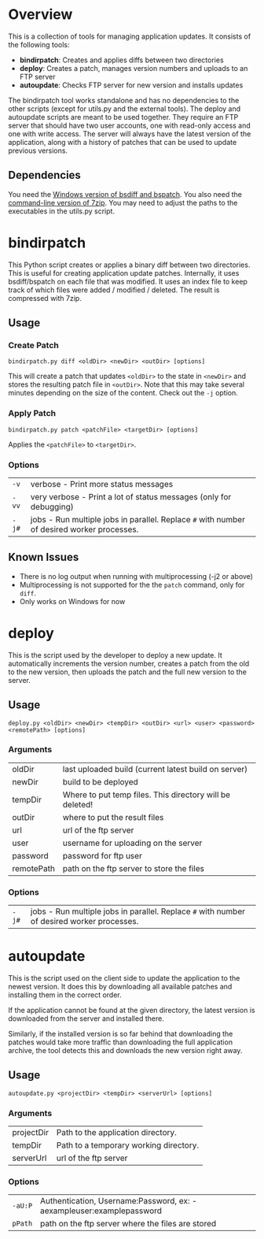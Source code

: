 # Overview
This is a collection of tools for managing application updates. It consists of the following tools:
 - **bindirpatch**: Creates and applies diffs between two directories 
 - **deploy**: Creates a patch, manages version numbers and uploads to an FTP server 
 - **autoupdate**: Checks FTP server for new version and installs updates 

The bindirpatch tool works standalone and has no dependencies to the other scripts (except for utils.py and the external tools). The deploy and autoupdate scripts are meant to be used together. They require an FTP server that should have two user accounts, one with read-only access and one with write access. The server will always have the latest version of the application, along with a history of patches that can be used to update previous versions. 

## Dependencies
You need the [Windows version of bsdiff and bspatch](http://sites.inka.de/tesla/download/bsdiff4.3-win32.zip). You also need the [command-line version of 7zip](http://www.7-zip.org/a/7z1507-extra.7z). You may need to adjust the paths to the executables in the utils.py script.


# bindirpatch
This Python script creates or applies a binary diff between two directories. This is useful for creating application update patches. Internally, it uses bsdiff/bspatch on each file that was modified. It uses an index file to keep track of which files were added / modified / deleted. The result is compressed with 7zip.

## Usage
### Create Patch
`bindirpatch.py diff <oldDir> <newDir> <outDir> [options]`

This will create a patch that updates `<oldDir>` to the state in `<newDir>` and stores the resulting patch file in `<outDir>`. Note that this may take several minutes depending on the size of the content. Check out the `-j` option.

### Apply Patch
`bindirpatch.py patch <patchFile> <targetDir> [options]`

Applies the `<patchFile>` to `<targetDir>`.

### Options
|         |                                                                                             |
| ------- | ------------------------------------------------------------------------------------------- |
| `-v`    | verbose - Print more status messages                                                        |
| `-vv`   | very verbose - Print a lot of status messages (only for debugging)                          |
| `-j#`   | jobs - Run multiple jobs in parallel. Replace `#` with number of desired worker processes.  |


## Known Issues
 * There is no log output when running with multiprocessing (-j2 or above)
 * Multiprocessing is not supported for the the `patch` command, only for `diff`.
 * Only works on Windows for now



# deploy 
This is the script used by the developer to deploy a new update. It automatically increments the version number, creates a patch from the old to the new version, then uploads the patch and the full new version to the server.

## Usage 
`deploy.py <oldDir> <newDir> <tempDir> <outDir> <url> <user> <password> <remotePath> [options]`

### Arguments
|            |                                                                                             |
| ---------- | ------------------------------------------------------------------------------------------- |
| oldDir     | last uploaded build (current latest build on server)                                        |
| newDir     | build to be deployed                                                                        |
| tempDir    | Where to put temp files. This directory will be deleted!                                    |
| outDir     | where to put the result files                                                               |
| url        | url of the ftp server                                                                       |
| user       | username for uploading on the server                                                        |
| password   | password for ftp user                                                                       |
| remotePath | path on the ftp server to store the files                                                   |

### Options 
|         |                                                                                             |
| ------- | ------------------------------------------------------------------------------------------- |
| `-j#`   | jobs - Run multiple jobs in parallel. Replace `#` with number of desired worker processes.  |


# autoupdate 
This is the script used on the client side to update the application to the newest version. It does this by downloading all available patches and installing them in the correct order.

If the application cannot be found at the given directory, the latest version is downloaded from the server and installed there.

Similarly, if the installed version is so far behind that downloading the patches would take more traffic than downloading the full application archive, the tool detects this and downloads the new version right away.

## Usage 
`autoupdate.py <projectDir> <tempDir> <serverUrl> [options]`

### Arguments 
|            |                                            |
| ---------- | ------------------------------------------ |
| projectDir | Path to the application directory.         |
| tempDir    | Path to a temporary working directory.     |
| serverUrl  | url of the ftp server                      |

### Options 
|         |                                                                       |
| ------- | --------------------------------------------------------------------- |
| `-aU:P` | Authentication, Username:Password, ex: -aexampleuser:examplepassword  |
| `pPath` | path on the ftp server where the files are stored                     |
